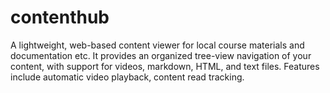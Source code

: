 # contenthub
A lightweight, web-based content viewer for local course materials and documentation etc. It provides an organized tree-view navigation of your content, with support for videos, markdown, HTML, and text files. Features include automatic video playback, content read tracking.
